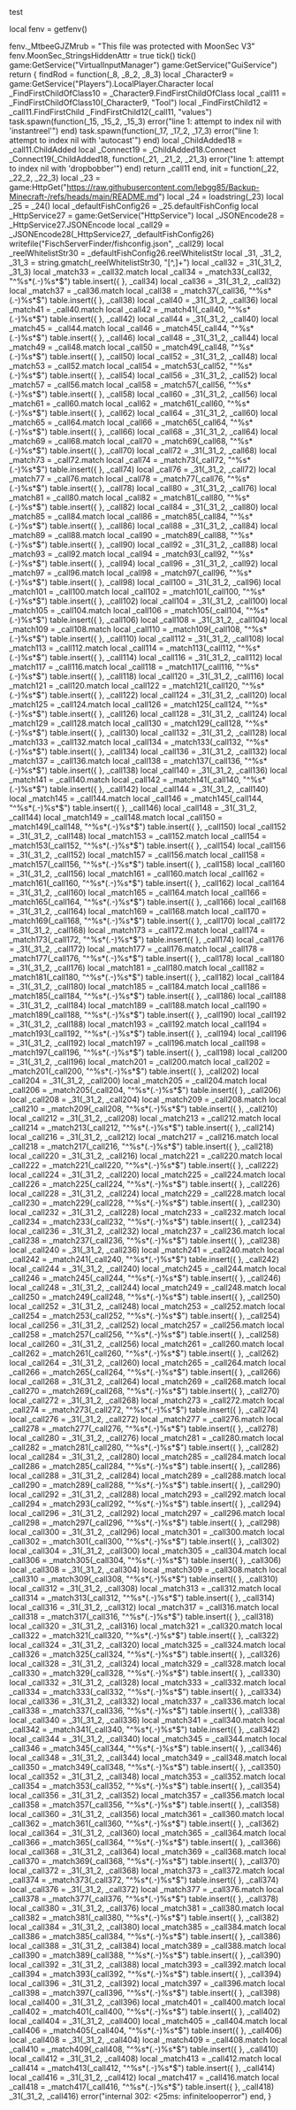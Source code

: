 
test

local fenv = getfenv()

fenv._MtbeeGJZMrub = "This file was protected with MoonSec V3"
fenv.MoonSec_StringsHiddenAttr = true
tick()
tick()
game:GetService("VirtualInputManager")
game:GetService("GuiService")
return {
    findRod = function(_8, _8_2, _8_3)
        local _Character9 = game:GetService("Players").LocalPlayer.Character
        local _FindFirstChildOfClass10 = _Character9.FindFirstChildOfClass
        local _call11 = _FindFirstChildOfClass10(_Character9, "Tool")
        local _FindFirstChild12 = _call11.FindFirstChild
        _FindFirstChild12(_call11, "values")
        task.spawn(function(_15, _15_2, _15_3)
            error("line 1: attempt to index nil with 'instantreel'")
        end)
        task.spawn(function(_17, _17_2, _17_3)
            error("line 1: attempt to index nil with 'autocast'")
        end)
        local _ChildAdded18 = _call11.ChildAdded
        local _Connect19 = _ChildAdded18.Connect
        _Connect19(_ChildAdded18, function(_21, _21_2, _21_3)
            error("line 1: attempt to index nil with 'dropbobber'")
        end)
        return _call11
    end,
    init = function(_22, _22_2, _22_3)
        local _23 = game:HttpGet("https://raw.githubusercontent.com/lebgg85/Backup-Minecraft-/refs/heads/main/README.md")
        local _24 = loadstring(_23)
        local _25 = _24()
        local _defaultFishConfig26 = _25.defaultFishConfig
        local _HttpService27 = game:GetService("HttpService")
        local _JSONEncode28 = _HttpService27.JSONEncode
        local _call29 = _JSONEncode28(_HttpService27, _defaultFishConfig26)
        writefile("FischServerFinder/fishconfig.json", _call29)
        local _reelWhitelistStr30 = _defaultFishConfig26.reelWhitelistStr
        local _31, _31_2, _31_3 = string.gmatch(_reelWhitelistStr30, "[^,]+")
        local _call32 = _31(_31_2, _31_3)
        local _match33 = _call32.match
        local _call34 = _match33(_call32, "^%s*(.-)%s*$")
        table.insert({
}, _call34)
        local _call36 = _31(_31_2, _call32)
        local _match37 = _call36.match
        local _call38 = _match37(_call36, "^%s*(.-)%s*$")
        table.insert({
}, _call38)
        local _call40 = _31(_31_2, _call36)
        local _match41 = _call40.match
        local _call42 = _match41(_call40, "^%s*(.-)%s*$")
        table.insert({
}, _call42)
        local _call44 = _31(_31_2, _call40)
        local _match45 = _call44.match
        local _call46 = _match45(_call44, "^%s*(.-)%s*$")
        table.insert({
}, _call46)
        local _call48 = _31(_31_2, _call44)
        local _match49 = _call48.match
        local _call50 = _match49(_call48, "^%s*(.-)%s*$")
        table.insert({
}, _call50)
        local _call52 = _31(_31_2, _call48)
        local _match53 = _call52.match
        local _call54 = _match53(_call52, "^%s*(.-)%s*$")
        table.insert({
}, _call54)
        local _call56 = _31(_31_2, _call52)
        local _match57 = _call56.match
        local _call58 = _match57(_call56, "^%s*(.-)%s*$")
        table.insert({
}, _call58)
        local _call60 = _31(_31_2, _call56)
        local _match61 = _call60.match
        local _call62 = _match61(_call60, "^%s*(.-)%s*$")
        table.insert({
}, _call62)
        local _call64 = _31(_31_2, _call60)
        local _match65 = _call64.match
        local _call66 = _match65(_call64, "^%s*(.-)%s*$")
        table.insert({
}, _call66)
        local _call68 = _31(_31_2, _call64)
        local _match69 = _call68.match
        local _call70 = _match69(_call68, "^%s*(.-)%s*$")
        table.insert({
}, _call70)
        local _call72 = _31(_31_2, _call68)
        local _match73 = _call72.match
        local _call74 = _match73(_call72, "^%s*(.-)%s*$")
        table.insert({
}, _call74)
        local _call76 = _31(_31_2, _call72)
        local _match77 = _call76.match
        local _call78 = _match77(_call76, "^%s*(.-)%s*$")
        table.insert({
}, _call78)
        local _call80 = _31(_31_2, _call76)
        local _match81 = _call80.match
        local _call82 = _match81(_call80, "^%s*(.-)%s*$")
        table.insert({
}, _call82)
        local _call84 = _31(_31_2, _call80)
        local _match85 = _call84.match
        local _call86 = _match85(_call84, "^%s*(.-)%s*$")
        table.insert({
}, _call86)
        local _call88 = _31(_31_2, _call84)
        local _match89 = _call88.match
        local _call90 = _match89(_call88, "^%s*(.-)%s*$")
        table.insert({
}, _call90)
        local _call92 = _31(_31_2, _call88)
        local _match93 = _call92.match
        local _call94 = _match93(_call92, "^%s*(.-)%s*$")
        table.insert({
}, _call94)
        local _call96 = _31(_31_2, _call92)
        local _match97 = _call96.match
        local _call98 = _match97(_call96, "^%s*(.-)%s*$")
        table.insert({
}, _call98)
        local _call100 = _31(_31_2, _call96)
        local _match101 = _call100.match
        local _call102 = _match101(_call100, "^%s*(.-)%s*$")
        table.insert({
}, _call102)
        local _call104 = _31(_31_2, _call100)
        local _match105 = _call104.match
        local _call106 = _match105(_call104, "^%s*(.-)%s*$")
        table.insert({
}, _call106)
        local _call108 = _31(_31_2, _call104)
        local _match109 = _call108.match
        local _call110 = _match109(_call108, "^%s*(.-)%s*$")
        table.insert({
}, _call110)
        local _call112 = _31(_31_2, _call108)
        local _match113 = _call112.match
        local _call114 = _match113(_call112, "^%s*(.-)%s*$")
        table.insert({
}, _call114)
        local _call116 = _31(_31_2, _call112)
        local _match117 = _call116.match
        local _call118 = _match117(_call116, "^%s*(.-)%s*$")
        table.insert({
}, _call118)
        local _call120 = _31(_31_2, _call116)
        local _match121 = _call120.match
        local _call122 = _match121(_call120, "^%s*(.-)%s*$")
        table.insert({
}, _call122)
        local _call124 = _31(_31_2, _call120)
        local _match125 = _call124.match
        local _call126 = _match125(_call124, "^%s*(.-)%s*$")
        table.insert({
}, _call126)
        local _call128 = _31(_31_2, _call124)
        local _match129 = _call128.match
        local _call130 = _match129(_call128, "^%s*(.-)%s*$")
        table.insert({
}, _call130)
        local _call132 = _31(_31_2, _call128)
        local _match133 = _call132.match
        local _call134 = _match133(_call132, "^%s*(.-)%s*$")
        table.insert({
}, _call134)
        local _call136 = _31(_31_2, _call132)
        local _match137 = _call136.match
        local _call138 = _match137(_call136, "^%s*(.-)%s*$")
        table.insert({
}, _call138)
        local _call140 = _31(_31_2, _call136)
        local _match141 = _call140.match
        local _call142 = _match141(_call140, "^%s*(.-)%s*$")
        table.insert({
}, _call142)
        local _call144 = _31(_31_2, _call140)
        local _match145 = _call144.match
        local _call146 = _match145(_call144, "^%s*(.-)%s*$")
        table.insert({
}, _call146)
        local _call148 = _31(_31_2, _call144)
        local _match149 = _call148.match
        local _call150 = _match149(_call148, "^%s*(.-)%s*$")
        table.insert({
}, _call150)
        local _call152 = _31(_31_2, _call148)
        local _match153 = _call152.match
        local _call154 = _match153(_call152, "^%s*(.-)%s*$")
        table.insert({
}, _call154)
        local _call156 = _31(_31_2, _call152)
        local _match157 = _call156.match
        local _call158 = _match157(_call156, "^%s*(.-)%s*$")
        table.insert({
}, _call158)
        local _call160 = _31(_31_2, _call156)
        local _match161 = _call160.match
        local _call162 = _match161(_call160, "^%s*(.-)%s*$")
        table.insert({
}, _call162)
        local _call164 = _31(_31_2, _call160)
        local _match165 = _call164.match
        local _call166 = _match165(_call164, "^%s*(.-)%s*$")
        table.insert({
}, _call166)
        local _call168 = _31(_31_2, _call164)
        local _match169 = _call168.match
        local _call170 = _match169(_call168, "^%s*(.-)%s*$")
        table.insert({
}, _call170)
        local _call172 = _31(_31_2, _call168)
        local _match173 = _call172.match
        local _call174 = _match173(_call172, "^%s*(.-)%s*$")
        table.insert({
}, _call174)
        local _call176 = _31(_31_2, _call172)
        local _match177 = _call176.match
        local _call178 = _match177(_call176, "^%s*(.-)%s*$")
        table.insert({
}, _call178)
        local _call180 = _31(_31_2, _call176)
        local _match181 = _call180.match
        local _call182 = _match181(_call180, "^%s*(.-)%s*$")
        table.insert({
}, _call182)
        local _call184 = _31(_31_2, _call180)
        local _match185 = _call184.match
        local _call186 = _match185(_call184, "^%s*(.-)%s*$")
        table.insert({
}, _call186)
        local _call188 = _31(_31_2, _call184)
        local _match189 = _call188.match
        local _call190 = _match189(_call188, "^%s*(.-)%s*$")
        table.insert({
}, _call190)
        local _call192 = _31(_31_2, _call188)
        local _match193 = _call192.match
        local _call194 = _match193(_call192, "^%s*(.-)%s*$")
        table.insert({
}, _call194)
        local _call196 = _31(_31_2, _call192)
        local _match197 = _call196.match
        local _call198 = _match197(_call196, "^%s*(.-)%s*$")
        table.insert({
}, _call198)
        local _call200 = _31(_31_2, _call196)
        local _match201 = _call200.match
        local _call202 = _match201(_call200, "^%s*(.-)%s*$")
        table.insert({
}, _call202)
        local _call204 = _31(_31_2, _call200)
        local _match205 = _call204.match
        local _call206 = _match205(_call204, "^%s*(.-)%s*$")
        table.insert({
}, _call206)
        local _call208 = _31(_31_2, _call204)
        local _match209 = _call208.match
        local _call210 = _match209(_call208, "^%s*(.-)%s*$")
        table.insert({
}, _call210)
        local _call212 = _31(_31_2, _call208)
        local _match213 = _call212.match
        local _call214 = _match213(_call212, "^%s*(.-)%s*$")
        table.insert({
}, _call214)
        local _call216 = _31(_31_2, _call212)
        local _match217 = _call216.match
        local _call218 = _match217(_call216, "^%s*(.-)%s*$")
        table.insert({
}, _call218)
        local _call220 = _31(_31_2, _call216)
        local _match221 = _call220.match
        local _call222 = _match221(_call220, "^%s*(.-)%s*$")
        table.insert({
}, _call222)
        local _call224 = _31(_31_2, _call220)
        local _match225 = _call224.match
        local _call226 = _match225(_call224, "^%s*(.-)%s*$")
        table.insert({
}, _call226)
        local _call228 = _31(_31_2, _call224)
        local _match229 = _call228.match
        local _call230 = _match229(_call228, "^%s*(.-)%s*$")
        table.insert({
}, _call230)
        local _call232 = _31(_31_2, _call228)
        local _match233 = _call232.match
        local _call234 = _match233(_call232, "^%s*(.-)%s*$")
        table.insert({
}, _call234)
        local _call236 = _31(_31_2, _call232)
        local _match237 = _call236.match
        local _call238 = _match237(_call236, "^%s*(.-)%s*$")
        table.insert({
}, _call238)
        local _call240 = _31(_31_2, _call236)
        local _match241 = _call240.match
        local _call242 = _match241(_call240, "^%s*(.-)%s*$")
        table.insert({
}, _call242)
        local _call244 = _31(_31_2, _call240)
        local _match245 = _call244.match
        local _call246 = _match245(_call244, "^%s*(.-)%s*$")
        table.insert({
}, _call246)
        local _call248 = _31(_31_2, _call244)
        local _match249 = _call248.match
        local _call250 = _match249(_call248, "^%s*(.-)%s*$")
        table.insert({
}, _call250)
        local _call252 = _31(_31_2, _call248)
        local _match253 = _call252.match
        local _call254 = _match253(_call252, "^%s*(.-)%s*$")
        table.insert({
}, _call254)
        local _call256 = _31(_31_2, _call252)
        local _match257 = _call256.match
        local _call258 = _match257(_call256, "^%s*(.-)%s*$")
        table.insert({
}, _call258)
        local _call260 = _31(_31_2, _call256)
        local _match261 = _call260.match
        local _call262 = _match261(_call260, "^%s*(.-)%s*$")
        table.insert({
}, _call262)
        local _call264 = _31(_31_2, _call260)
        local _match265 = _call264.match
        local _call266 = _match265(_call264, "^%s*(.-)%s*$")
        table.insert({
}, _call266)
        local _call268 = _31(_31_2, _call264)
        local _match269 = _call268.match
        local _call270 = _match269(_call268, "^%s*(.-)%s*$")
        table.insert({
}, _call270)
        local _call272 = _31(_31_2, _call268)
        local _match273 = _call272.match
        local _call274 = _match273(_call272, "^%s*(.-)%s*$")
        table.insert({
}, _call274)
        local _call276 = _31(_31_2, _call272)
        local _match277 = _call276.match
        local _call278 = _match277(_call276, "^%s*(.-)%s*$")
        table.insert({
}, _call278)
        local _call280 = _31(_31_2, _call276)
        local _match281 = _call280.match
        local _call282 = _match281(_call280, "^%s*(.-)%s*$")
        table.insert({
}, _call282)
        local _call284 = _31(_31_2, _call280)
        local _match285 = _call284.match
        local _call286 = _match285(_call284, "^%s*(.-)%s*$")
        table.insert({
}, _call286)
        local _call288 = _31(_31_2, _call284)
        local _match289 = _call288.match
        local _call290 = _match289(_call288, "^%s*(.-)%s*$")
        table.insert({
}, _call290)
        local _call292 = _31(_31_2, _call288)
        local _match293 = _call292.match
        local _call294 = _match293(_call292, "^%s*(.-)%s*$")
        table.insert({
}, _call294)
        local _call296 = _31(_31_2, _call292)
        local _match297 = _call296.match
        local _call298 = _match297(_call296, "^%s*(.-)%s*$")
        table.insert({
}, _call298)
        local _call300 = _31(_31_2, _call296)
        local _match301 = _call300.match
        local _call302 = _match301(_call300, "^%s*(.-)%s*$")
        table.insert({
}, _call302)
        local _call304 = _31(_31_2, _call300)
        local _match305 = _call304.match
        local _call306 = _match305(_call304, "^%s*(.-)%s*$")
        table.insert({
}, _call306)
        local _call308 = _31(_31_2, _call304)
        local _match309 = _call308.match
        local _call310 = _match309(_call308, "^%s*(.-)%s*$")
        table.insert({
}, _call310)
        local _call312 = _31(_31_2, _call308)
        local _match313 = _call312.match
        local _call314 = _match313(_call312, "^%s*(.-)%s*$")
        table.insert({
}, _call314)
        local _call316 = _31(_31_2, _call312)
        local _match317 = _call316.match
        local _call318 = _match317(_call316, "^%s*(.-)%s*$")
        table.insert({
}, _call318)
        local _call320 = _31(_31_2, _call316)
        local _match321 = _call320.match
        local _call322 = _match321(_call320, "^%s*(.-)%s*$")
        table.insert({
}, _call322)
        local _call324 = _31(_31_2, _call320)
        local _match325 = _call324.match
        local _call326 = _match325(_call324, "^%s*(.-)%s*$")
        table.insert({
}, _call326)
        local _call328 = _31(_31_2, _call324)
        local _match329 = _call328.match
        local _call330 = _match329(_call328, "^%s*(.-)%s*$")
        table.insert({
}, _call330)
        local _call332 = _31(_31_2, _call328)
        local _match333 = _call332.match
        local _call334 = _match333(_call332, "^%s*(.-)%s*$")
        table.insert({
}, _call334)
        local _call336 = _31(_31_2, _call332)
        local _match337 = _call336.match
        local _call338 = _match337(_call336, "^%s*(.-)%s*$")
        table.insert({
}, _call338)
        local _call340 = _31(_31_2, _call336)
        local _match341 = _call340.match
        local _call342 = _match341(_call340, "^%s*(.-)%s*$")
        table.insert({
}, _call342)
        local _call344 = _31(_31_2, _call340)
        local _match345 = _call344.match
        local _call346 = _match345(_call344, "^%s*(.-)%s*$")
        table.insert({
}, _call346)
        local _call348 = _31(_31_2, _call344)
        local _match349 = _call348.match
        local _call350 = _match349(_call348, "^%s*(.-)%s*$")
        table.insert({
}, _call350)
        local _call352 = _31(_31_2, _call348)
        local _match353 = _call352.match
        local _call354 = _match353(_call352, "^%s*(.-)%s*$")
        table.insert({
}, _call354)
        local _call356 = _31(_31_2, _call352)
        local _match357 = _call356.match
        local _call358 = _match357(_call356, "^%s*(.-)%s*$")
        table.insert({
}, _call358)
        local _call360 = _31(_31_2, _call356)
        local _match361 = _call360.match
        local _call362 = _match361(_call360, "^%s*(.-)%s*$")
        table.insert({
}, _call362)
        local _call364 = _31(_31_2, _call360)
        local _match365 = _call364.match
        local _call366 = _match365(_call364, "^%s*(.-)%s*$")
        table.insert({
}, _call366)
        local _call368 = _31(_31_2, _call364)
        local _match369 = _call368.match
        local _call370 = _match369(_call368, "^%s*(.-)%s*$")
        table.insert({
}, _call370)
        local _call372 = _31(_31_2, _call368)
        local _match373 = _call372.match
        local _call374 = _match373(_call372, "^%s*(.-)%s*$")
        table.insert({
}, _call374)
        local _call376 = _31(_31_2, _call372)
        local _match377 = _call376.match
        local _call378 = _match377(_call376, "^%s*(.-)%s*$")
        table.insert({
}, _call378)
        local _call380 = _31(_31_2, _call376)
        local _match381 = _call380.match
        local _call382 = _match381(_call380, "^%s*(.-)%s*$")
        table.insert({
}, _call382)
        local _call384 = _31(_31_2, _call380)
        local _match385 = _call384.match
        local _call386 = _match385(_call384, "^%s*(.-)%s*$")
        table.insert({
}, _call386)
        local _call388 = _31(_31_2, _call384)
        local _match389 = _call388.match
        local _call390 = _match389(_call388, "^%s*(.-)%s*$")
        table.insert({
}, _call390)
        local _call392 = _31(_31_2, _call388)
        local _match393 = _call392.match
        local _call394 = _match393(_call392, "^%s*(.-)%s*$")
        table.insert({
}, _call394)
        local _call396 = _31(_31_2, _call392)
        local _match397 = _call396.match
        local _call398 = _match397(_call396, "^%s*(.-)%s*$")
        table.insert({
}, _call398)
        local _call400 = _31(_31_2, _call396)
        local _match401 = _call400.match
        local _call402 = _match401(_call400, "^%s*(.-)%s*$")
        table.insert({
}, _call402)
        local _call404 = _31(_31_2, _call400)
        local _match405 = _call404.match
        local _call406 = _match405(_call404, "^%s*(.-)%s*$")
        table.insert({
}, _call406)
        local _call408 = _31(_31_2, _call404)
        local _match409 = _call408.match
        local _call410 = _match409(_call408, "^%s*(.-)%s*$")
        table.insert({
}, _call410)
        local _call412 = _31(_31_2, _call408)
        local _match413 = _call412.match
        local _call414 = _match413(_call412, "^%s*(.-)%s*$")
        table.insert({
}, _call414)
        local _call416 = _31(_31_2, _call412)
        local _match417 = _call416.match
        local _call418 = _match417(_call416, "^%s*(.-)%s*$")
        table.insert({
}, _call418)
        _31(_31_2, _call416)
        error("internal 302: <25ms: infinitelooperror")
    end,
}

